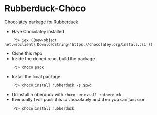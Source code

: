 # Rubberduck-Choco
Chocolatey package for Rubberduck
  - Have Chocolatey installed
```
    PS> iex ((new-object net.webclient).DownloadString('https://chocolatey.org/install.ps1')) 
```
  - Clone this repo
  - Inside the cloned repo, build the package 
```
    PS> choco pack
```
  - Install the local package
```
    PS> choco install rubberduck -s $pwd
```
  - Uninstall rubberduck with `choco uninstall rubberduck`
  - Eventually I will push this to chocolately and then you can just use
```
    PS> choco install rubberduck
```
